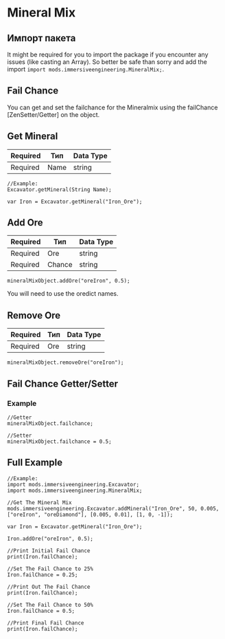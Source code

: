 # Mineral Mix

## Импорт пакета

It might be required for you to import the package if you encounter any issues (like casting an Array). So better be safe than sorry and add the import `import mods.immersiveengineering.MineralMix;`.

## Fail Chance

You can get and set the failchance for the Mineralmix using the failChance [ZenSetter/Getter] on the object.

## Get Mineral

| Required | Тип  | Data Type |
| -------- | ---- | --------- |
| Required | Name | string    |

```zenscript
//Example:
Excavator.getMineral(String Name);

var Iron = Excavator.getMineral("Iron_Ore");
```

## Add Ore

| Required | Тип    | Data Type |
| -------- | ------ | --------- |
| Required | Ore    | string    |
| Required | Chance | string    |

```zenscript
mineralMixObject.addOre("oreIron", 0.5);
```

You will need to use the oredict names.

## Remove Ore

| Required | Тип | Data Type |
| -------- | --- | --------- |
| Required | Ore | string    |

```zenscript
mineralMixObject.removeOre("oreIron");
```

## Fail Chance Getter/Setter

### Example

```zenscript
//Getter
mineralMixObject.failchance;

//Setter
mineralMixObject.failchance = 0.5;
```

## Full Example

```zenscript
//Example:
import mods.immersiveengineering.Excavator;
import mods.immersiveengineering.MineralMix;

//Get The Mineral Mix
mods.immersiveengineering.Excavator.addMineral("Iron_Ore", 50, 0.005, ["oreIron", "oreDiamond"], [0.005, 0.01], [1, 0, -1]);

var Iron = Excavator.getMineral("Iron_Ore");

Iron.addOre("oreIron", 0.5);

//Print Initial Fail Chance
print(Iron.failChance);

//Set The Fail Chance to 25%
Iron.failChance = 0.25;

//Print Out The Fail Chance
print(Iron.failChance);

//Set The Fail Chance to 50%
Iron.failChance = 0.5;

//Print Final Fail Chance
print(Iron.failChance);
```